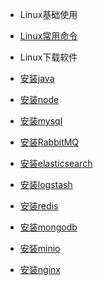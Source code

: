 
* Linux基础使用
 
 * [Linux常用命令](./basic/BASIC.md)
 
* Linux下载软件
 
 * [安装java](./soft/java.md)
 * [安装node](./soft/node.md)
 * [安装mysql](./soft/mysql.md)
 * [安装RabbitMQ](./soft/rabbit.md)
 * [安装elasticsearch](./soft/elasticsearch.md)
 * [安装logstash](./soft/logstash.md)
 * [安装redis](./soft/redis.md)
 * [安装mongodb](./soft/mongodb.md)
 * [安装minio](./soft/minio.md)
 * [安装nginx](./soft/nginx.md)